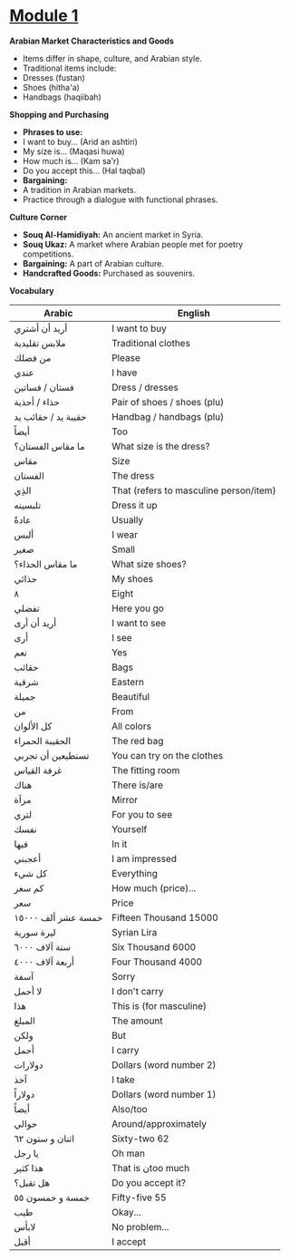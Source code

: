 # [Module 1](./../module-1/)
**Arabian Market Characteristics and Goods**

* Items differ in shape, culture, and Arabian style.
* Traditional items include:
 * Dresses (fustan)
 * Shoes (hitha'a)
 * Handbags (haqiibah)

**Shopping and Purchasing**

* **Phrases to use:**
 * I want to buy... (Arid an ashtiri)
 * My size is... (Maqasi huwa)
 * How much is... (Kam sa'r)
 * Do you accept this... (Hal taqbal)
* **Bargaining:**
 * A tradition in Arabian markets.
 * Practice through a dialogue with functional phrases.

**Culture Corner**

* **Souq Al-Hamidiyah:** An ancient market in Syria.
* **Souq Ukaz:** A market where Arabian people met for poetry competitions.
* **Bargaining:** A part of Arabian culture.
* **Handcrafted Goods:** Purchased as souvenirs.

**Vocabulary**

| Arabic | English |
| ------------------- | -------------------------------------- |
| أريد أن أشتري | I want to buy |
| ملابس تقليدية | Traditional clothes |
| من فضلك | Please |
| عندي | I have |
| فستان / فساتين | Dress / dresses |
| حذاء / أحذية | Pair of shoes / shoes (plu) |
| حقيبة يد / حقائب يد | Handbag / handbags (plu) |
| أيضاً | Too |
| ما مقاس الفستان؟ | What size is the dress? |
| مقاس | Size |
| الفستان | The dress |
| الذِي | That (refers to masculine person/item) |
| تلبسينه | Dress it up |
| عادةً | Usually |
| ألبس | I wear |
| صغير | Small |
| ما مقاس الحذاء؟ | What size shoes? |
| حذائي | My shoes |
| ٨ | Eight |
| تفضلي | Here you go |
| أريد أن أرى | I want to see |
| أرى | I see |
| نعم | Yes |
| حقائب | Bags |
| شرقية | Eastern |
| جميلة | Beautiful |
| من | From |
| كل الألوان | All colors |
| الحقيبة الحمراء | The red bag |
| تستطيعين أن تجربي | You can try on the clothes |
| غرفة القياس | The fitting room |
| هناك | There is/are |
| مرآة | Mirror |
| لتري | For you to see |
| نفسك | Yourself |
| فيها | In it |
| أعجبني | I am impressed |
| كل شيء | Everything |
| كم سعر | How much (price)... |
| سعر | Price |
| خمسة عشر ألف ١٥٠٠٠ | Fifteen Thousand 15000 |
| ليرة سورية | Syrian Lira |
| ستة آلاف ٦٠٠٠ | Six Thousand 6000 |
| أربعة آلاف ٤٠٠٠ | Four Thousand 4000 |
| آسفة | Sorry |
| لا أحمل | I don't carry |
| هذا | This is (for masculine) |
| المبلغ | The amount |
| ولكن | But |
| أحمل | I carry |
| دولارات | Dollars (word number 2) |
| آخذ | I take |
| دولاراً | Dollars (word number 1) |
| أيضاً | Also/too |
| حوالي | Around/approximately |
| اثنان و ستون ٦٢ | Sixty-two 62 |
| يا رجل | Oh man |
| هذا كثير | That is نtoo much |
| هل تقبل؟ | Do you accept it? |
| خمسة و خمسون ٥٥ | Fifty-five 55 |
| طيب | Okay... |
| لابأس | No problem... |
| أقبل | I accept |